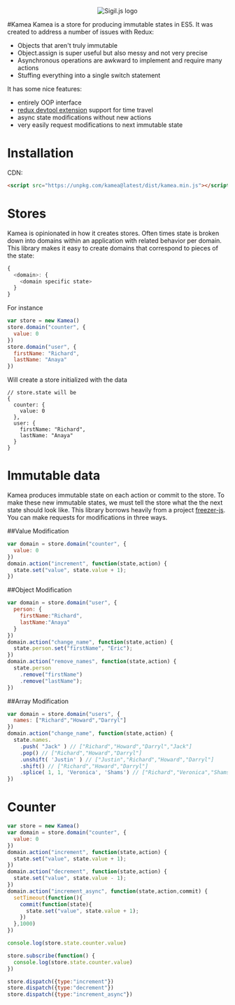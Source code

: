 <p align="center">
  <img src="http://i.imgur.com/pMKjQLZ.png" alt="Sigil.js logo"/>
</p>

#Kamea
Kamea is a store for producing immutable states in ES5. It was created to address a number of issues with Redux:

* Objects that aren't truly immutable
* Object.assign is super useful but also messy and not very precise
* Asynchronous operations are awkward to implement and require many actions
* Stuffing everything into a single switch statement

It has some nice features:
* entirely OOP interface
* [redux devtool extension](http://zalmoxisus.github.io/redux-devtools-extension/) support for time travel
* async state modifications without new actions
* very easily request modifications to next immutable state

# Installation
CDN:
```html
<script src="https://unpkg.com/kamea@latest/dist/kamea.min.js"></script>
```

# Stores
Kamea is opinionated in how it creates stores. Often times state is broken down into domains within an application with related behavior per domain. This library makes it easy to create domains that correspond to pieces of the state:

```javascript
{
  <domain>: {
    <domain specific state>
  }
}
```

For instance

```javascript
var store = new Kamea()
store.domain("counter", {
  value: 0
})
store.domain("user", {
  firstName: "Richard",
  lastName: "Anaya"
})
```

Will create a store initialized with the data

```
// store.state will be
{
  counter: {
    value: 0
  },
  user: {
    firstName: "Richard",
    lastName: "Anaya"
  }
}
```

# Immutable data
Kamea produces immutable state on each action or commit to the store. To make these new immutable states, we must tell the store what the the next state should look like.  This library borrows heavily from a project [freezer-js](https://github.com/arqex/freezer). You can make requests for modifications in three ways.

##Value Modification
```javascript
var domain = store.domain("counter", {
  value: 0
})
domain.action("increment", function(state,action) {
  state.set("value", state.value + 1);
})
```

##Object Modification
```javascript
var domain = store.domain("user", {
  person: {
    firstName:"Richard",
    lastName:"Anaya"
  }
})
domain.action("change_name", function(state,action) {
  state.person.set("firstName", "Eric");
})
domain.action("remove_names", function(state,action) {
  state.person
    .remove("firstName")
    .remove("lastName");
})
```

##Array Modification
```javascript
var domain = store.domain("users", {
  names: ["Richard","Howard","Darryl"]
})
domain.action("change_name", function(state,action) {
  state.names.
    .push( "Jack" ) // ["Richard","Howard","Darryl","Jack"]
    .pop() // ["Richard","Howard","Darryl"]
    .unshift( 'Justin' ) // ["Justin","Richard","Howard","Darryl"]
    .shift() // ["Richard","Howard","Darryl"]
    .splice( 1, 1, 'Veronica', 'Shams') // ["Richard","Veronica","Shams","Darryl"]
})
```

# Counter

```javascript
var store = new Kamea()
var domain = store.domain("counter", {
  value: 0
})
domain.action("increment", function(state,action) {
  state.set("value", state.value + 1);
})
domain.action("decrement", function(state,action) {
  state.set("value", state.value - 1);
})
domain.action("increment_async", function(state,action,commit) {
  setTimeout(function(){
    commit(function(state){
      state.set("value", state.value + 1);
    })
  },1000)
})

console.log(store.state.counter.value)

store.subscribe(function() {
  console.log(store.state.counter.value)
})

store.dispatch({type:"increment"})
store.dispatch({type:"decrement"})
store.dispatch({type:"increment_async"})
```
